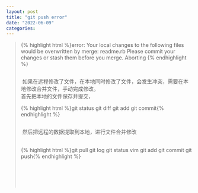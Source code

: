 ```yaml
---
layout: post
title: "git push error"
date: "2022-06-09"
categories: 
---
```

<blockquote> 
{% highlight html %}error: Your local changes to the following files would be overwritten by merge:
readme.rb
Please commit your changes or stash them before you merge.
Aborting
{% endhighlight %} 
<p style="text-align:center;"><img alt="" src="https://img-blog.csdnimg.cn/b263f55e829349e494a8d61717e45909.png?x-oss-process=image/watermark,type_d3F5LXplbmhlaQ,shadow_50,text_Q1NETiBA6K645aKo44Gu5bCP6J206J22,size_20,color_FFFFFF,t_70,g_se,x_16"></p> 
<p> 如果在远程修改了文件，在本地同时修改了文件，会发生冲突，需要在本地修改合并文件，手动完成修改。<br> 首先把本地的文件保存并提交，</p> 
{% highlight html %}git status   
git diff    
git add   
git commit{% endhighlight %} 
<p><img alt="" src="https://img-blog.csdnimg.cn/c26d4b1dc7bc4d35996d559c8f3e656f.png?x-oss-process=image/watermark,type_d3F5LXplbmhlaQ,shadow_50,text_Q1NETiBA6K645aKo44Gu5bCP6J206J22,size_20,color_FFFFFF,t_70,g_se,x_16"></p> 
<p> 然后把远程的数据提取到本地，进行文件合并修改<img alt="" src="https://img-blog.csdnimg.cn/6ecd710621fd46cd9a84ac28be92005b.png?x-oss-process=image/watermark,type_d3F5LXplbmhlaQ,shadow_50,text_Q1NETiBA6K645aKo44Gu5bCP6J206J22,size_20,color_FFFFFF,t_70,g_se,x_16"><br>  </p> 
{% highlight html %}git pull
git log
git status
vim
git add
git commit
git push{% endhighlight %} 
<p style="text-align:center;"><img alt="" src="https://img-blog.csdnimg.cn/157f9f01d8c642fca45b34eeb1e0271f.png?x-oss-process=image/watermark,type_d3F5LXplbmhlaQ,shadow_50,text_Q1NETiBA6K645aKo44Gu5bCP6J206J22,size_20,color_FFFFFF,t_70,g_se,x_16"></p> 
<p style="text-align:center;"><img alt="" src="https://img-blog.csdnimg.cn/62dd439440af4d34a6fa275b5b065eb6.png?x-oss-process=image/watermark,type_d3F5LXplbmhlaQ,shadow_50,text_Q1NETiBA6K645aKo44Gu5bCP6J206J22,size_20,color_FFFFFF,t_70,g_se,x_16"> </p> 
<p> </p> 
</blockquote>
